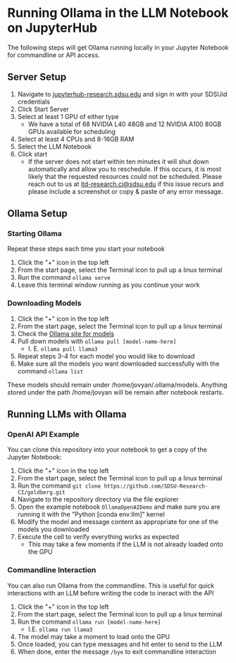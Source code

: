 # Running Ollama in the LLM Notebook on JupyterHub
The following steps will get Ollama running locally in your Jupyter Notebook for commandline or API access.

## Server Setup
1. Navigate to [jupyterhub-research.sdsu.edu](jupyterhub-research.sdsu.edu) and sign in with your SDSUid credentials
2. Click Start Server
3. Select at least 1 GPU of either type
   -  We have a total of 68 NVIDIA L40 48GB and 12 NVIDIA A100 80GB GPUs available for scheduling
4. Select at least 4 CPUs and 8-16GB RAM
5. Select the LLM Notebook
6. Click start
   - If the server does not start within ten minutes it will shut down automatically and allow you to reschedule. If this occurs, it is most likely that the requested resources could not be scheduled. Please reach out to us at itd-research.ci@sdsu.edu if this issue recurs and please include a screenshot or copy & paste of any error message.

## Ollama Setup

### Starting Ollama
Repeat these steps each time you start your notebook
1. Click the "+" icon in the top left
2. From the start page, select the Terminal icon to pull up a linux terminal
3. Run the command `ollama serve`
4. Leave this terminal window running as you continue your work

### Downloading Models
1. Click the "+" icon in the top left
2. From the start page, select the Terminal icon to pull up a linux terminal
3. Check the [Ollama site for models](https://ollama.com/library)
4. Pull down models with `ollama pull [model-name-here]`
   - I. E. `ollama pull llama3`
5. Repeat steps 3-4 for each model you would like to download
6. Make sure all the models you want downloaded successfully with the command `ollama list`

These models should remain under /home/jovyan/.ollama/models. Anything stored under the path /home/jovyan will be remain after notebook restarts.

## Running LLMs with Ollama

### OpenAI API Example
You can clone this repository into your notebook to get a copy of the Jupyter Notebook:
1. Click the "+" icon in the top left
2. From the start page, select the Terminal icon to pull up a linux terminal
3. Run the command `git clone https://github.com/SDSU-Research-CI/goldberg.git`
4. Navigate to the repository directory via the file explorer
5. Open the example notebook `OllamaOpenAIDemo` and make sure you are running it with the "Python \[conda env:llm\]" kernel
6. Modify the model and message content as appropriate for one of the models you downloaded
7. Execute the cell to verify everything works as expected
   - This may take a few moments if the LLM is not already loaded onto the GPU

### Commandline Interaction
You can also run Ollama from the commandline. This is useful for quick interactions with an LLM before writing the code to ineract with the API
1. Click the "+" icon in the top left
2. From the start page, select the Terminal icon to pull up a linux terminal
3. Run the command `ollama run [model-name-here]`
   - I.E. `ollama run llama3`
4. The model may take a moment to load onto the GPU
5. Once loaded, you can type messages and hit enter to send to the LLM
5. When done, enter the message `/bye` to exit commandline interaction
